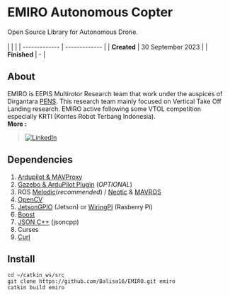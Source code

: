 # EMIRO Autonomous Copter

Open Source Library for Autonomous Drone.</br></br>
| | |
| ------------- | ------------- |
| **Created**  | 30 September 2023 |
| **Finished**  | - | </br>

## About
EMIRO is EEPIS Multirotor Research team that work under the auspices of Dirgantara [PENS](https://www.pens.ac.id/). This research team mainly focused on Vertical Take Off Landing research. EMIRO active following some VTOL competition especially KRTI (Kontes Robot Terbang Indonesia).</br>
**More :**</br> 
> [![LinkedIn](https://img.shields.io/badge/LinkedIn-%230077B5.svg?logo=linkedin&logoColor=white)](https://id.linkedin.com/company/emiro-pens) 


## Dependencies
1. [Ardupilot & MAVProxy](https://github.com/Intelligent-Quads/iq_tutorials)
2. [Gazebo & ArduPilot Plugin](https://github.com/Intelligent-Quads/iq_tutorials/blob/master/docs/installing_gazebo_arduplugin.md) (*OPTIONAL*)
3. ROS [Melodic](http://wiki.ros.org/melodic/Installation/Ubuntu)(*recommended*) / [Neotic](http://wiki.ros.org/noetic/Installation/Ubuntu) & [MAVROS](https://github.com/Intelligent-Quads/iq_tutorials/blob/master/docs/installing_ros.md)
4. [OpenCV](https://github.com/opencv/opencv/tree/5.x)
5. [JetsonGPIO](https://github.com/pjueon/JetsonGPIO) (Jetson) or [WiringPI](https://www.digikey.com/en/maker/blogs/2019/how-to-use-gpio-on-the-raspberry-pi-with-c) (Rasberry Pi)
6. [Boost](https://stackoverflow.com/questions/12578499/how-to-install-boost-on-ubuntu)
7. [JSON C++](https://github.com/open-source-parsers/jsoncpp) (jsoncpp)
8. Curses
9. [Curl](https://www.cyberciti.biz/faq/how-to-install-curl-command-on-a-ubuntu-linux)

## Install
```
cd ~/catkin_ws/src
git clone https://github.com/Balisa16/EMIRO.git emiro
catkin build emiro
```
